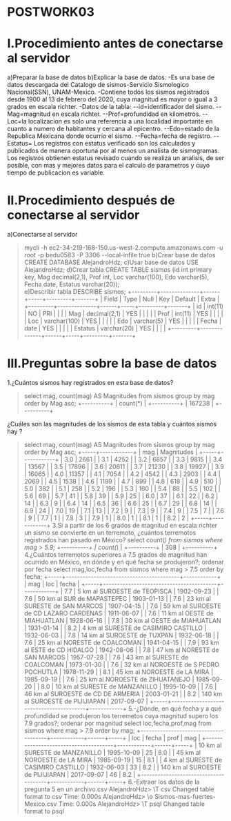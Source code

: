 # POSTWORK03
# I.Procedimiento antes de conectarse al servidor
a)Preparar la base de datos
b)Explicar la base de datos:
-Es una base de datos descargada del Catalogo de sismos-Servicio Sismologico Nacional(SSN), UNAM-Mexico.
-Contiene todos los sismos registrados desde 1900 al 13 de febrero del 2020, cuya magnitud es mayor o igual a 3 grados en escala richter.
-Datos de la tabla:
--id=identificador del sismo.
--Mag=magnitud en escala richter.
--Prof=profundidad en kilometros.
--Loc=la localizacion es solo una referencia a una localidad importante en cuanto a numero de habitantes y cercana al epicentro.
--Edo=estado de la Republica Mexicana donde ocurrio el sismo.
--Fecha=fecha de registro.
--Estatus= Los registros con estatus verificado son los calculados y publicados de manera oportuna por al menos un analista de sismogramas. Los registros obtienen estatus revisado cuando se realiza un analisis, de ser posible, con mas y mejores datos para el calculo de parametros y cuyo tiempo de publicacion es variable.
# II.Procedimiento después de conectarse al servidor
a)Conectarse al servidor
>mycli -h ec2-34-219-168-150.us-west-2.compute.amazonaws.com -u root -p bedu0583 -P 3306 --local-infile true
b)Crear base de datos
>CREATE DATABASE AlejandroHdz;
c)Usar base de datos
>USE AlejandroHdz;
d)Crear tabla
>CREATE TABLE sismos (id int primary key, Mag decimal(2,1), Prof int, Loc varchar(100), Edo varchar(5), Fecha date, Estatus varchar(20));  
e)Describir tabla
>DESCRIBE sismos;
+---------+--------------+------+-----+---------+-------+
| Field   | Type         | Null | Key | Default | Extra |
+---------+--------------+------+-----+---------+-------+
| id      | int(11)      | NO   | PRI | <null>  |       |
| Mag     | decimal(2,1) | YES  |     | <null>  |       |
| Prof    | int(11)      | YES  |     | <null>  |       |
| Loc     | varchar(100) | YES  |     | <null>  |       |
| Edo     | varchar(5)   | YES  |     | <null>  |       |
| Fecha   | date         | YES  |     | <null>  |       |
| Estatus | varchar(20)  | YES  |     | <null>  |       |
+---------+--------------+------+-----+---------+-------+
# III.Preguntas sobre la base de datos
1.¿Cuántos sismos hay registrados en esta base de datos?
>select mag, count(mag) AS Magnitudes from sismos group by mag order by Mag asc;
+----------+
| count(*) |
+----------+
| 167238   |
+----------+

¿Cuáles son las magnitudes de los sismos de esta tabla y cuántos sismos hay ?
>select mag, count(mag) AS Magnitudes from sismos group by mag order by Mag asc;
+-----+------------+
| mag | Magnitudes |
+-----+------------+
| 3.0 | 2661       |
| 3.1 | 4252       |
| 3.2 | 6857       |
| 3.3 | 9815       |
| 3.4 | 13567      |
| 3.5 | 17896      |
| 3.6 | 20611      |
| 3.7 | 21230      |
| 3.8 | 19927      |
| 3.9 | 16065      |
| 4.0 | 11357      |
| 4.1 | 7054       |
| 4.2 | 4542       |
| 4.3 | 2903       |
| 4.4 | 2069       |
| 4.5 | 1538       |
| 4.6 | 1199       |
| 4.7 | 899        |
| 4.8 | 618        |
| 4.9 | 510        |
| 5.0 | 382        |
| 5.1 | 258        |
| 5.2 | 196        |
| 5.3 | 160        |
| 5.4 | 88         |
| 5.5 | 102        |
| 5.6 | 69         |
| 5.7 | 41         |
| 5.8 | 39         |
| 5.9 | 25         |
| 6.0 | 37         |
| 6.1 | 22         |
| 6.2 | 14         |
| 6.3 | 9          |
| 6.4 | 14         |
| 6.5 | 36         |
| 6.6 | 25         |
| 6.7 | 29         |
| 6.8 | 14         |
| 6.9 | 24         |
| 7.0 | 19         |
| 7.1 | 13         |
| 7.2 | 9          |
| 7.3 | 9          |
| 7.4 | 9          |
| 7.5 | 7          |
| 7.6 | 9          |
| 7.7 | 1          |
| 7.8 | 3          |
| 7.9 | 1          |
| 8.0 | 1          |
| 8.1 | 1          |
| 8.2 | 2          |
+-----+------------+
3.Si a partir de los 6 grados de magnitud en escala richter un sismo se convierte en un terremoto, ¿cuántos terremotos registrados han pasado en México?
>select count(*) from sismos where mag > 5.9;
+----------+
| count(*) |
+----------+
| 308      |
+----------+
4.¿Cuántos terremotos superiores a 7.5 grados de magnitud han ocurrido en México, en dónde y en qué fecha se produjeron?; ordenar por fecha
>select mag,loc,fecha from sismos where mag > 7.5 order by fecha;
+-----+-----------------------------------------+------------+
| mag | loc                                     | fecha      |
+-----+-----------------------------------------+------------+
| 7.7 | 5 km al SUROESTE de TEOPISCA            | 1902-09-23 |
| 7.6 | 50 km al SUR de MAPASTEPEC              | 1903-01-13 |
| 7.6 | 23 km al SURESTE de SAN MARCOS          | 1907-04-15 |
| 7.6 | 59 km al SUROESTE de CD LAZARO CARDENAS | 1911-06-07 |
| 7.6 | 11 km al OESTE de MIAHUATLAN            | 1928-06-16 |
| 7.8 | 30 km al OESTE de MIAHUATLAN            | 1931-01-14 |
| 8.2 | 4 km al SURESTE de CASIMIRO CASTILLO    | 1932-06-03 |
| 7.8 | 14 km al SUROESTE de TUXPAN             | 1932-06-18 |
| 7.6 | 25 km al NORESTE de COALCOMAN           | 1941-04-15 |
| 7.9 | 93 km al ESTE de CD HIDALGO             | 1942-08-06 |
| 7.8 | 47 km al NORESTE de SAN MARCOS          | 1957-07-28 |
| 7.6 | 43 km al SURESTE de COALCOMAN           | 1973-01-30 |
| 7.6 | 32 km al NOROESTE de S PEDRO POCHUTLA   | 1978-11-29 |
| 8.1 | 45 km al NOROESTE de LA MIRA            | 1985-09-19 |
| 7.6 | 25 km al NOROESTE de ZIHUATANEJO        | 1985-09-20 |
| 8.0 | 10 km al SURESTE de MANZANILLO          | 1995-10-09 |
| 7.6 | 46 km al SUROESTE de CD DE ARMERIA      | 2003-01-21 |
| 8.2 | 140 km al SUROESTE de PIJIJIAPAN        | 2017-09-07 |
+-----+-----------------------------------------+------------+
5.-¿Dónde, en qué fecha y a qué profundidad se produjeron los terremetos cuya magnitud supero los 7.9 grados?; ordenar por magnitud
>select loc,fecha,prof,mag from sismos where mag > 7.9 order by mag;
+--------------------------------------+------------+------+-----+
| loc                                  | fecha      | prof | mag |
+--------------------------------------+------------+------+-----+
| 10 km al SURESTE de MANZANILLO       | 1995-10-09 | 25   | 8.0 |
| 45 km al NOROESTE de LA MIRA         | 1985-09-19 | 15   | 8.1 |
| 4 km al SURESTE de CASIMIRO CASTILLO | 1932-06-03 | 33   | 8.2 |
| 140 km al SUROESTE de PIJIJIAPAN     | 2017-09-07 | 46   | 8.2 |
+--------------------------------------+------------+------+-----+
6.-Extraer los datos de la pregunta 5 en un archivo.csv
AlejandroHdz> \T csv
Changed table format to csv
Time: 0.000s
AlejandroHdz> \o Sismos-mas-fuertes-Mexico.csv
Time: 0.000s
AlejandroHdz> \T psql
Changed table format to psql
